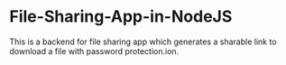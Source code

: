 # File-Sharing-App-in-NodeJS
This is a backend for file sharing app which generates a sharable link to download a file with password protection.ion.
